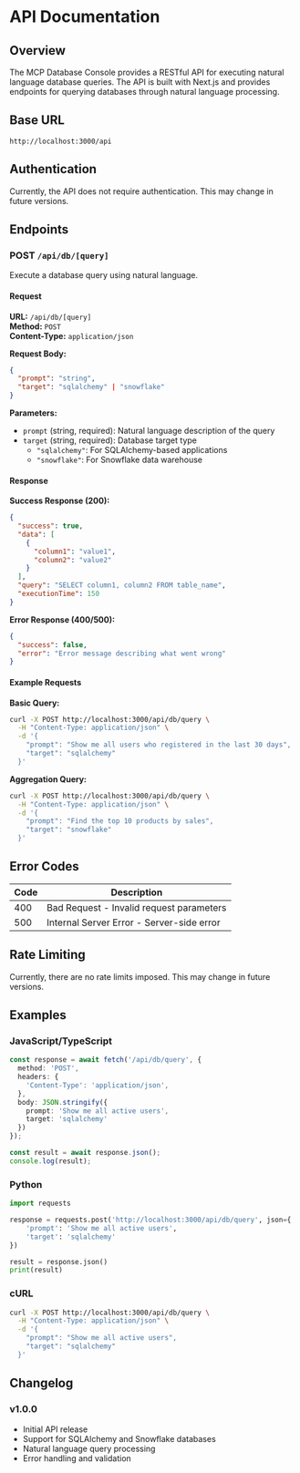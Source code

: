 # API Documentation

## Overview

The MCP Database Console provides a RESTful API for executing natural language database queries. The API is built with Next.js and provides endpoints for querying databases through natural language processing.

## Base URL

```
http://localhost:3000/api
```

## Authentication

Currently, the API does not require authentication. This may change in future versions.

## Endpoints

### POST `/api/db/[query]`

Execute a database query using natural language.

#### Request

**URL:** `/api/db/[query]`  
**Method:** `POST`  
**Content-Type:** `application/json`

**Request Body:**
```json
{
  "prompt": "string",
  "target": "sqlalchemy" | "snowflake"
}
```

**Parameters:**
- `prompt` (string, required): Natural language description of the query
- `target` (string, required): Database target type
  - `"sqlalchemy"`: For SQLAlchemy-based applications
  - `"snowflake"`: For Snowflake data warehouse

#### Response

**Success Response (200):**
```json
{
  "success": true,
  "data": [
    {
      "column1": "value1",
      "column2": "value2"
    }
  ],
  "query": "SELECT column1, column2 FROM table_name",
  "executionTime": 150
}
```

**Error Response (400/500):**
```json
{
  "success": false,
  "error": "Error message describing what went wrong"
}
```

#### Example Requests

**Basic Query:**
```bash
curl -X POST http://localhost:3000/api/db/query \
  -H "Content-Type: application/json" \
  -d '{
    "prompt": "Show me all users who registered in the last 30 days",
    "target": "sqlalchemy"
  }'
```

**Aggregation Query:**
```bash
curl -X POST http://localhost:3000/api/db/query \
  -H "Content-Type: application/json" \
  -d '{
    "prompt": "Find the top 10 products by sales",
    "target": "snowflake"
  }'
```

## Error Codes

| Code | Description |
|------|-------------|
| 400 | Bad Request - Invalid request parameters |
| 500 | Internal Server Error - Server-side error |

## Rate Limiting

Currently, there are no rate limits imposed. This may change in future versions.

## Examples

### JavaScript/TypeScript

```typescript
const response = await fetch('/api/db/query', {
  method: 'POST',
  headers: {
    'Content-Type': 'application/json',
  },
  body: JSON.stringify({
    prompt: 'Show me all active users',
    target: 'sqlalchemy'
  })
});

const result = await response.json();
console.log(result);
```

### Python

```python
import requests

response = requests.post('http://localhost:3000/api/db/query', json={
    'prompt': 'Show me all active users',
    'target': 'sqlalchemy'
})

result = response.json()
print(result)
```

### cURL

```bash
curl -X POST http://localhost:3000/api/db/query \
  -H "Content-Type: application/json" \
  -d '{
    "prompt": "Show me all active users",
    "target": "sqlalchemy"
  }'
```

## Changelog

### v1.0.0
- Initial API release
- Support for SQLAlchemy and Snowflake databases
- Natural language query processing
- Error handling and validation
